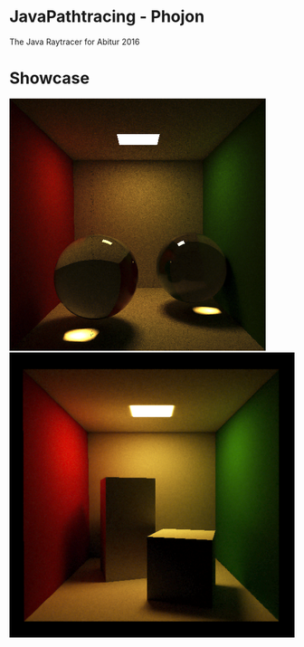 # JavaPathtracing - Phojon
The Java Raytracer for Abitur 2016

# Showcase
![Image of Refractions and reflections](two_balls.png)
![Image of the casual cornell box](cornell_box.png)
